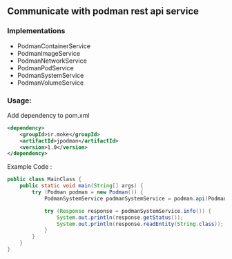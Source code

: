 ## Communicate with podman rest api service

### Implementations

* PodmanContainerService
* PodmanImageService
* PodmanNetworkService
* PodmanPodService
* PodmanSystemService
* PodmanVolumeService

### Usage:

Add dependency to pom.xml 
```xml
<dependency>
    <groupId>ir.moke</groupId>
    <artifactId>jpodman</artifactId>
    <version>1.0</version>
</dependency>
```

Example Code : 
```java
public class MainClass {
    public static void main(String[] args) {
        try (Podman podman = new Podman()) {
            PodmanSystemService podmanSystemService = podman.api(PodmanSystemService.class);

            try (Response response = podmanSystemService.info()) {
                System.out.println(response.getStatus());
                System.out.println(response.readEntity(String.class));
            }
        }
    }
}
```
